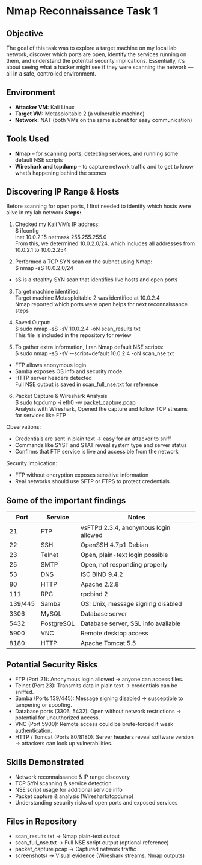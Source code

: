 # Nmap Reconnaissance Task 1

## Objective
The goal of this task was to explore a target machine on my local lab network, discover which ports are open, identify the services running on them, and understand the potential security implications. Essentially, it’s about seeing what a hacker might see if they were scanning the network — all in a safe, controlled environment.

## Environment
- **Attacker VM:** Kali Linux  
- **Target VM:** Metasploitable 2 (a vulnerable machine)  
- **Network:** NAT (both VMs on the same subnet for easy communication) 

## Tools Used
- **Nmap** – for scanning ports, detecting services, and running some default NSE scripts  
- **Wireshark and tcpdump** – to capture network traffic and to get to know what’s happening behind the scenes

## Discovering IP Range & Hosts
Before scanning for open ports, I first needed to identify which hosts were alive in my lab network
**Steps:**
1. Checked my Kali VM’s IP address: <br/>
$ ifconfig <br/>
inet 10.0.2.15  netmask 255.255.255.0 <br/>
From this, we determined 10.0.2.0/24, which includes all addresses from 10.0.2.1 to 10.0.2.254

2. Performed a TCP SYN scan on the subnet using Nmap: <br/>
$ nmap -sS 10.0.2.0/24 <br/>
- sS is a stealthy SYN scan that identifies live hosts and open ports

3. Target machine identified: <br/>
Target machine Metasploitable 2 was identified at 10.0.2.4 <br/>
Nmap reported which ports were open helps for next reconnaissance steps

4. Saved Output: <br/>
$ sudo nmap -sS -sV 10.0.2.4 -oN scan_results.txt <br/>
This file is included in the repository for review

5. To gather extra information, I ran Nmap default NSE scripts: <br/>
$ sudo nmap -sS -sV --script=default 10.0.2.4 -oN scan_nse.txt <br/>
- FTP allows anonymous login <br/>
- Samba exposes OS info and security mode <br/>
- HTTP server headers detected <br/>
Full NSE output is saved in scan_full_nse.txt for reference 

6. Packet Capture & Wireshark Analysis <br/>
$ sudo tcpdump -i eth0 -w packet_capture.pcap <br/>
Analysis with Wireshark, Opened the capture and follow TCP streams for services like FTP <br/>

Observations: <br/>
- Credentials are sent in plain text → easy for an attacker to sniff <br/>
- Commands like SYST and STAT reveal system type and server status <br/>
- Confirms that FTP service is live and accessible from the network <br/>

Security Implication: <br/>
- FTP without encryption exposes sensitive information <br/>
- Real networks should use SFTP or FTPS to protect credentials <br/>

## Some of the important findings
| Port | Service | Notes |
|------|---------|-------|
| 21   | FTP     | vsFTPd 2.3.4, anonymous login allowed |
| 22   | SSH     | OpenSSH 4.7p1 Debian |
| 23   | Telnet  | Open, plain-text login possible |
| 25   | SMTP    | Open, not responding properly |
| 53   | DNS     | ISC BIND 9.4.2 |
| 80   | HTTP    | Apache 2.2.8 |
| 111  | RPC     | rpcbind 2 |
| 139/445 | Samba | OS: Unix, message signing disabled |
| 3306 | MySQL   | Database server |
| 5432 | PostgreSQL | Database server, SSL info available |
| 5900 | VNC     | Remote desktop access |
| 8180 | HTTP    | Apache Tomcat 5.5 |

## Potential Security Risks
- FTP (Port 21): Anonymous login allowed → anyone can access files.
- Telnet (Port 23): Transmits data in plain text → credentials can be sniffed.
- Samba (Ports 139/445): Message signing disabled → susceptible to tampering or spoofing.
- Database ports (3306, 5432): Open without network restrictions → potential for unauthorized access.
- VNC (Port 5900): Remote access could be brute-forced if weak authentication.
- HTTP / Tomcat (Ports 80/8180): Server headers reveal software version → attackers can look up vulnerabilities.

## Skills Demonstrated
- Network reconnaissance & IP range discovery
- TCP SYN scanning & service detection
- NSE script usage for additional service info
- Packet capture & analysis (Wireshark/tcpdump)
- Understanding security risks of open ports and exposed services

## Files in Repository
- scan_results.txt → Nmap plain-text output
- scan_full_nse.txt → Full NSE script output (optional reference)
- packet_capture.pcap → Captured network traffic
- screenshots/ → Visual evidence (Wireshark streams, Nmap outputs)
